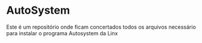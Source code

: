# AutoSystem
Este é um repositório onde ficam concertados todos os arquivos necessário para instalar o programa Autosystem da Linx
